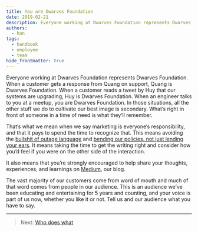 ```yaml
---
title: You are Dwarves Foundation
date: 2019-02-21
description: Everyone working at Dwarves Foundation represents Dwarves Foundation.
authors: 
  - han
tags: 
  - handbook
  - employee
  - team
hide_frontmatter: true
---
```


Everyone working at Dwarves Foundation represents Dwarves Foundation. When a customer gets a response from Quang on support, Quang is Dwarves Foundation. When a customer reads a tweet by Huy that our systems are upgrading, Huy is Dwarves Foundation. When an engineer talks to you at a meetup, you are Dwarves Foundation. In those situations, all the other stuff we do to cultivate our best image is secondary. What’s right in front of someone in a time of need is what they’ll remember.

That’s what we mean when we say marketing is everyone’s responsibility, and that it pays to spend the time to recognize that. This means avoiding the [bullshit of outage language](https://signalvnoise.com/posts/1528-the-bullshit-of-outage-language) and [bending our policies, not just lending your ears](https://signalvnoise.com/posts/3513-when-empathy-becomes-insulting). It means taking the time to get the writing right and consider how you’d feel if you were on the other side of the interaction.

It also means that you’re strongly encouraged to help share your thoughts, experiences, and learnings on [Medium](https://medium.com/dwarves-foundation), our blog. 

The vast majority of our customers come from word of mouth and much of that word comes from people in our audience. This is an audience we’ve been educating and entertaining for 5 years and counting, and your voice is part of us now, whether you like it or not. Tell us and our audience what you have to say.

---

> Next: [Who does what](who-does-what.md)